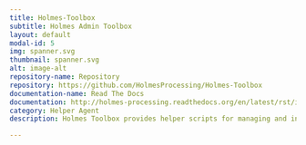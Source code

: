 ```yaml
---
title: Holmes-Toolbox
subtitle: Holmes Admin Toolbox
layout: default
modal-id: 5
img: spanner.svg
thumbnail: spanner.svg
alt: image-alt
repository-name: Repository
repository: https://github.com/HolmesProcessing/Holmes-Toolbox
documentation-name: Read The Docs
documentation: http://holmes-processing.readthedocs.org/en/latest/rst/installation/index.html
category: Helper Agent
description: Holmes Toolbox provides helper scripts for managing and interacting with the Holmes System.

---
```

